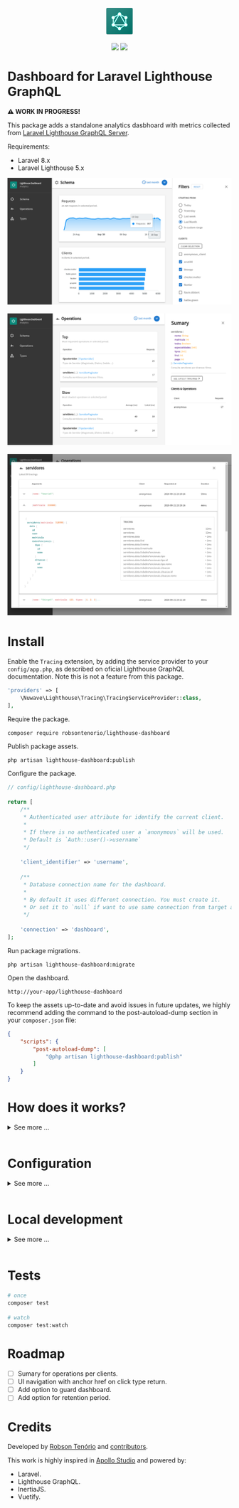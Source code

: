 <p align="center">
  <img src="dashboard.png">  
</p>
<p align="center">
    <img src="https://img.shields.io/packagist/v/robsontenorio/lighthouse-dashboard.svg" />
    <img src="https://img.shields.io/packagist/dt/robsontenorio/lighthouse-dashboard.svg" />
</p>

# Dashboard for Laravel Lighthouse GraphQL

**:warning: WORK IN PROGRESS!**

This package adds a standalone analytics dasbhoard with metrics collected from  [Laravel Lighthouse GraphQL Server](https://lighthouse-php.com/).

Requirements:

- Laravel 8.x
- Laravel Lighthouse 5.x


<kbd>
    <img src="readme2.png">
</kbd>
<br><br>
<kbd>
    <img src="readme1.png">
</kbd>
<br><br>
<kbd>
    <img src="readme3.png">
</kbd>

# Install 

Enable the `Tracing` extension, by adding the service provider to your `config/app.php`, as described on oficial Lighthouse GraphQL documentation. Note this is not a feature from this package.

```php
'providers' => [
    \Nuwave\Lighthouse\Tracing\TracingServiceProvider::class,
],
```

Require the package.

```
composer require robsontenorio/lighthouse-dashboard
```


Publish package assets.

```
php artisan lighthouse-dashboard:publish
```

Configure the package.

```php
// config/lighthouse-dashboard.php

return [
    /**
     * Authenticated user attribute for identify the current client.
     * 
     * If there is no authenticated user a `anonymous` will be used.
     * Default is `Auth::user()->username`
     */

    'client_identifier' => 'username',

    /**
     * Database connection name for the dashboard.
     * 
     * By default it uses different connection. You must create it.
     * Or set it to `null` if want to use same connection from target app.
     */

    'connection' => 'dashboard',
];
```

Run package migrations.

```
php artisan lighthouse-dashboard:migrate
```

Open the dashboard.

```
http://your-app/lighthouse-dashboard
```

To keep the assets up-to-date and avoid issues in future updates, we highly recommend adding the command to the post-autoload-dump section in your `composer.json` file:

```json
{    
    "scripts": {
        "post-autoload-dump": [            
            "@php artisan lighthouse-dashboard:publish"
        ]
    }
}
```

# How does it works?

<details>
<summary>See more ...<br><br></summary>

By enabling `Tracing` extension on Laravel Lighthouse GraphQL Server, every operation automatically is profiled with its execution metrics.

- GraphQL request is made.
- Dashboard listen to `ManipulateResult` event and collect metrics from current operation.
- Metrics are stored on dashboard.

The GraphQL server performance is not affected by this package, once metrics are collect after response is sent by server.

By default, metrics are stored on same target app database. But if you want to keep things separated you can select a different database connection to store metrics.
</details>

# Configuration


<details>
<summary>See more ...<br><br></summary>

/config/lighthouse-dashboard.php
```php
return [
    /**
     * Authenticated user attribute for identify the current client.
     * 
     * If there is no authenticated user a `anonymous` will be used.
     * Default is `Auth::user()->username`
     */

    'client_identifier' => 'username',

    /**
     * Database connection name for the dashboard.
     * 
     * By default it uses different connection. You must create it.
     * Or set it to `null` if want to use same connection from target app.
     */

    'connection' => 'dashboard',
];
```
</details>

# Local development

<details><summary>See more ...<br><br></summary>

Once this package includes UI, the only way to test it is by running it through target app.

### Uninstall  

If you previous installed this package, first uninstall it **from target app**.

Remove this entry from `composer.json`.

```json
{    
    "scripts": {
        "post-autoload-dump": [ 
            "@php artisan lighthouse-dashboard:publish"
        ]
    }
}
```

Remove package.

```
composer remove robsontenorio/lighthouse-dashboard
```

Then package public assets from target app.

```
rm -rf /path/to/app/public/vendor/lighthouse-dashboard
```

### Install locally

First, clone the repository then on target app add to `composer.json`

```json
 "repositories": {
        "robsontenorio/lighthouse-dashboard": {
            "type": "path",
            "url": "/local/path/to/lighthouse-dashboard",
            "options": {
                "symlink": true
            }
        }
    }
```

Require local package version.

```sh
composer require robsontenorio/lighthouse-dashboard @dev
```

Create symlink from target app `/public` assets to this package assets.

```sh
ln -s /path/to/app/vendor/robsontenorio/lighthouse-dashboard/public/vendor /path/to/app/public/vendor
```

From target app enter to package vendor folder.

```sh
cd vendor/robsontenorio/lighthouse-dashboard
```

Install composer dependencies.

```sh
composer install
```

Install frontend dependencies and start it on dev mode.

```sh
yarn dev
```

Then point to http://localhost:3000/lighthouse-dashboard/


## Reference model

<img src="dashboard-model.png" />

</details>

# Tests

```bash
# once
composer test

# watch
composer test:watch
```

# Roadmap

- [ ] Sumary for operations per clients.
- [ ] UI navigation with anchor href on click type return.
- [ ] Add option to guard dashboard.
- [ ] Add option for retention period.

# Credits

Developed by [Robson Tenório](https://twitter.com/robsontenorio) and [contributors](https://github.com/robsontenorio/lighthouse-dashboard/graphs/contributors).

This work is highly inspired in [Apollo Studio](https://studio.apollographql.com/) and powered by:

- Laravel.
- Lighthouse GraphQL.
- InertiaJS.
- Vuetify.
